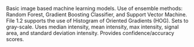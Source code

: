 Basic image based machine learning models. 
Use of ensemble methods: Random Forest, Gradient Boosting Classifier, and Support Vector Machine. 
File 1.2 supports the use of Histogram of Oriented Gradients (HOG). 
Sets to gray-scale. Uses median intensity, mean intensity, max intensity, signal area,  and standard deviation intensity.
Provides confidence/accuracy scores. 
